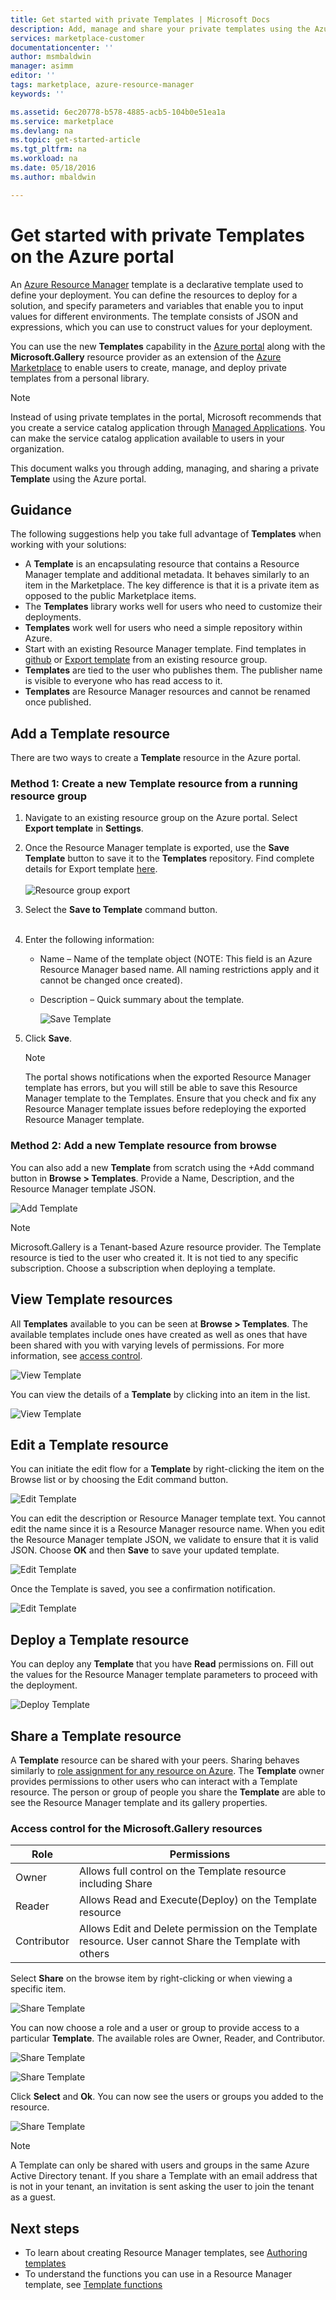 ```yaml
---
title: Get started with private Templates | Microsoft Docs
description: Add, manage and share your private templates using the Azure portal, the Azure CLI, or PowerShell.
services: marketplace-customer
documentationcenter: ''
author: msmbaldwin
manager: asimm
editor: ''
tags: marketplace, azure-resource-manager
keywords: ''

ms.assetid: 6ec20778-b578-4885-acb5-104b0e51ea1a
ms.service: marketplace
ms.devlang: na
ms.topic: get-started-article
ms.tgt_pltfrm: na
ms.workload: na
ms.date: 05/18/2016
ms.author: mbaldwin

---
```

# Get started with private Templates on the Azure portal
An [Azure Resource Manager](../azure-resource-manager/resource-group-authoring-templates.md) template is a declarative template used to define your deployment. You can define the resources to deploy for a solution, and specify parameters and variables that enable you to input values for different environments. The template consists of JSON and expressions, which you can use to construct values for your deployment.

You can use the new **Templates** capability in the [Azure portal](https://portal.azure.com) along with the **Microsoft.Gallery** resource provider as an extension of the [Azure Marketplace](https://azure.microsoft.com/marketplace/) to enable users to create, manage, and deploy private templates from a personal library.

> [!NOTE]
> Instead of using private templates in the portal, Microsoft recommends that you create a service catalog application through [Managed Applications](../managed-applications/overview.md). You can make the service catalog application available to users in your organization.

This document walks you through adding, managing, and sharing a private **Template** using the Azure portal.

## Guidance
The following suggestions help you take full advantage of **Templates** when working with your solutions:

* A **Template** is an encapsulating resource that contains a Resource Manager template and additional metadata. It behaves similarly to an item in the Marketplace. The key difference is that it is a private item as opposed to the public Marketplace items.
* The **Templates** library works well for users who need to customize their deployments.
* **Templates** work well for users who need a simple repository within Azure.
* Start with an existing Resource Manager template. Find templates in [github](https://github.com/Azure/azure-quickstart-templates) or [Export template](../azure-resource-manager/resource-manager-export-template.md) from an existing resource group.
* **Templates** are tied to the user who publishes them. The publisher name is visible to everyone who has read access to it.
* **Templates** are Resource Manager resources and cannot be renamed once published.

## Add a Template resource
There are two ways to create a **Template** resource in the Azure portal.

### Method 1: Create a new Template resource from a running resource group
1. Navigate to an existing resource group on the Azure portal. Select **Export template** in **Settings**.
2. Once the Resource Manager template is exported, use the **Save Template** button to save it to the **Templates** repository. Find complete details for Export template [here](../azure-resource-manager/resource-manager-export-template.md).
   <br /><br />
   ![Resource group export](media/rg-export-portal1.PNG)
3. Select the **Save to Template** command button.
   <br /><br />
4. Enter the following information:
   
   * Name – Name of the template object (NOTE: This field is an Azure Resource Manager based name. All naming restrictions apply and it cannot be changed once created).
   * Description – Quick summary about the template.
     
     ![Save Template](media/save-template-portal1.PNG)
5. Click **Save**.
   
   > [!NOTE]
   > The portal shows notifications when the exported Resource Manager template has errors, but you will still be able to save this Resource Manager template to the Templates. Ensure that you check and fix any Resource Manager template issues before redeploying the exported Resource Manager template.
   > 
   > 

### Method 2: Add a new Template resource from browse
You can also add a new **Template** from scratch using the +Add command button in **Browse > Templates**. Provide a Name, Description, and the Resource Manager template JSON.

![Add Template](media/add-template-portal1.PNG)

> [!NOTE]
> Microsoft.Gallery is a Tenant-based Azure resource provider. The Template resource is tied to the user who created it. It is not tied to any specific subscription. Choose a subscription when deploying a template.
> 
> 

## View Template resources
All **Templates** available to you can be seen at **Browse > Templates**. The available templates include ones have created as well as ones that have been shared with you with varying levels of permissions. For more information, see [access control](#access-control-for-a-tenant-resource-provider).

![View Template](media/view-template-portal1.PNG)

You can view the details of a **Template** by clicking into an item in the list.

![View Template](media/view-template-portal2c.png)

## Edit a Template resource
You can initiate the edit flow for a **Template** by right-clicking the item on the Browse list or by choosing the Edit command button.

![Edit Template](media/edit-template-portal1a.PNG)

You can edit the description or Resource Manager template text. You cannot edit the name since it is a Resource Manager resource name. When you edit the Resource Manager template JSON, we validate to ensure that it is valid JSON. Choose **OK** and then **Save** to save your updated template.

![Edit Template](media/edit-template-portal2a.PNG)

Once the Template is saved, you see a confirmation notification.

![Edit Template](media/edit-template-portal3b.png)

## Deploy a Template resource
You can deploy any **Template** that you have **Read** permissions on. Fill out the values for the Resource Manager template parameters to proceed with the deployment.

![Deploy Template](media/deploy-template-portal1b.png)

## Share a Template resource
A **Template** resource can be shared with your peers. Sharing behaves similarly to [role assignment for any resource on Azure](../role-based-access-control/role-assignments-portal.md). The **Template** owner provides permissions to other users who can interact with a Template resource. The person or group of people you share the **Template** are able to see the Resource Manager template and its gallery properties.

### Access control for the Microsoft.Gallery resources
| Role | Permissions |
| --- | --- |
| Owner |Allows full control on the Template resource including Share |
| Reader |Allows Read and Execute(Deploy) on the Template resource |
| Contributor |Allows Edit and Delete permission on the Template resource. User cannot Share the Template with others |

Select **Share** on the browse item by right-clicking or when viewing a specific item.

![Share Template](media/share-template-portal1a.png)

 You can now choose a role and a user or group to provide access to a particular **Template**. The available roles are Owner, Reader, and Contributor.

![Share Template](media/share-template-portal2b.png)

![Share Template](media/share-template-portal3b.png)

Click **Select** and **Ok**. You can now see the users or groups you added to the resource.

![Share Template](media/share-template-portal4b.png)

> [!NOTE]
> A Template can only be shared with users and groups in the same Azure Active Directory tenant. If you share a Template with an email address that is not in your tenant, an invitation is sent asking the user to join the tenant as a guest.
> 
> 

## Next steps
* To learn about creating Resource Manager templates, see [Authoring templates](../azure-resource-manager/resource-group-authoring-templates.md)
* To understand the functions you can use in a Resource Manager template, see [Template functions](../azure-resource-manager/resource-group-template-functions.md)

